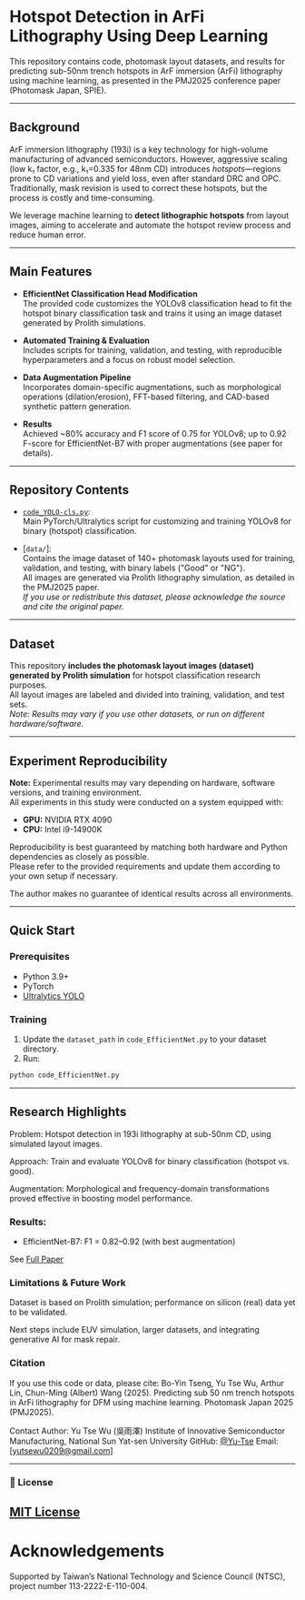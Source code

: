 # Hotspot Detection in ArFi Lithography Using Deep Learning

This repository contains code, photomask layout datasets, and results for predicting sub-50nm trench hotspots in ArF immersion (ArFi) lithography using machine learning, as presented in the PMJ2025 conference paper (Photomask Japan, SPIE).

---

## Background

ArF immersion lithography (193i) is a key technology for high-volume manufacturing of advanced semiconductors. However, aggressive scaling (low k₁ factor, e.g., k₁=0.335 for 48nm CD) introduces *hotspots*—regions prone to CD variations and yield loss, even after standard DRC and OPC. Traditionally, mask revision is used to correct these hotspots, but the process is costly and time-consuming.

We leverage machine learning to **detect lithographic hotspots** from layout images, aiming to accelerate and automate the hotspot review process and reduce human error.

---

## Main Features

- **EfficientNet Classification Head Modification**  
  The provided code customizes the YOLOv8 classification head to fit the hotspot binary classification task and trains it using an image dataset generated by Prolith simulations.

- **Automated Training & Evaluation**  
  Includes scripts for training, validation, and testing, with reproducible hyperparameters and a focus on robust model selection.

- **Data Augmentation Pipeline**  
  Incorporates domain-specific augmentations, such as morphological operations (dilation/erosion), FFT-based filtering, and CAD-based synthetic pattern generation.

- **Results**  
  Achieved ~80% accuracy and F1 score of 0.75 for YOLOv8; up to 0.92 F-score for EfficientNet-B7 with proper augmentations (see paper for details).

---

## Repository Contents

- [`code_YOLO-cls.py`](code_EfficientNet.py):  
  Main PyTorch/Ultralytics script for customizing and training YOLOv8 for binary (hotspot) classification.

- [`data/`]:  
  Contains the image dataset of 140+ photomask layouts used for training, validation, and testing, with binary labels ("Good" or "NG").  
  All images are generated via Prolith lithography simulation, as detailed in the PMJ2025 paper.  
  *If you use or redistribute this dataset, please acknowledge the source and cite the original paper.*
---

## Dataset

This repository **includes the photomask layout images (dataset) generated by Prolith simulation** for hotspot classification research purposes.  
All layout images are labeled and divided into training, validation, and test sets.  
*Note: Results may vary if you use other datasets, or run on different hardware/software.*

---

## Experiment Reproducibility

**Note:** Experimental results may vary depending on hardware, software versions, and training environment.  
All experiments in this study were conducted on a system equipped with:

- **GPU:** NVIDIA RTX 4090  
- **CPU:** Intel i9-14900K

Reproducibility is best guaranteed by matching both hardware and Python dependencies as closely as possible.  
Please refer to the provided requirements and update them according to your own setup if necessary.

The author makes no guarantee of identical results across all environments.

---

## Quick Start

### Prerequisites

- Python 3.9+
- PyTorch
- [Ultralytics YOLO](https://github.com/ultralytics/ultralytics)

### Training

1. Update the `dataset_path` in `code_EfficientNet.py` to your dataset directory.
2. Run:

```bash
python code_EfficientNet.py
```

---
## Research Highlights
Problem: Hotspot detection in 193i lithography at sub-50nm CD, using simulated layout images.

Approach: Train and evaluate YOLOv8 for binary classification (hotspot vs. good).

Augmentation: Morphological and frequency-domain transformations proved effective in boosting model performance.

### Results:

- EfficientNet-B7: F1 = 0.82–0.92 (with best augmentation)

See [Full Paper](https://www.spiedigitallibrary.org/conference-proceedings-of-spie/13655/136550Z/Predicting-sub-50-nm-trench-hotspots-in-ArFi-lithography-for/10.1117/12.3070243.short)

### Limitations & Future Work
Dataset is based on Prolith simulation; performance on silicon (real) data yet to be validated.

Next steps include EUV simulation, larger datasets, and integrating generative AI for mask repair.

### Citation
If you use this code or data, please cite:
Bo-Yin Tseng, Yu Tse Wu, Arthur Lin, Chun-Ming (Albert) Wang (2025). Predicting sub 50 nm trench hotspots in ArFi lithography for DFM using machine learning. Photomask Japan 2025 (PMJ2025).

Contact
Author: Yu Tse Wu (吳雨澤)
Institute of Innovative Semiconductor Manufacturing, National Sun Yat-sen University
GitHub: [@Yu-Tse](https://github.com/Yu-Tse)
Email: [yutsewu0209@gmail.com]

---
### 📝 License

[MIT License](LICENSE)
---
# Acknowledgements

Supported by Taiwan’s National Technology and Science Council (NTSC), project number 113-2222-E-110-004.
